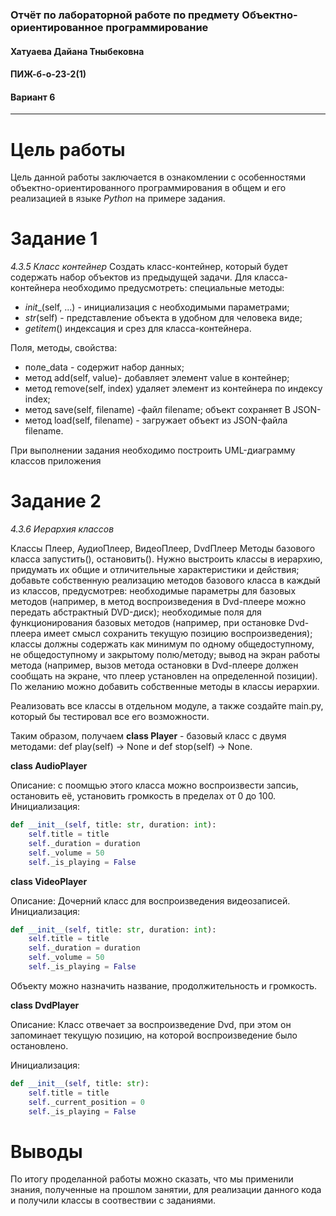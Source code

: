 ### Отчёт по лабораторной работе по предмету Объектно-ориентированное программирование
#### Хатуаева Дайана Тныбековна
#### ПИЖ-б-о-23-2(1)
#### Вариант 6
<hr>

# Цель работы
Цель данной работы заключается в ознакомлении с особенностями объектно-ориентированного программирования
в общем и его реализацией в языке *Python* на примере задания.

# Задание 1
*4.3.5 Класс контейнер*
Создать класс-контейнер, который будет содержать набор объектов из предыдущей задачи.
Для класса-контейнера необходимо предусмотреть: 
специальные методы: 
- _init__(self, ...) - инициализация с необходимыми параметрами; 
- _str_(self) - представление объекта в удобном для человека виде; 
- _getitem_() индексация и срез для класса-контейнера. 

Поля, методы, свойства: 
- поле_data - содержит набор данных; 
- метод add(self, value)- добавляет элемент value в контейнер; 
- метод remove(self, index) удаляет элемент из контейнера по индексу index; 
- метод save(self, filename) -файл filename; объект сохраняет B JSON-
- метод load(self, filename) - загружает объект из JSON-файла filename. 

При выполнении задания необходимо построить UML-диаграмму классов приложения



# Задание 2
*4.3.6 Иерархия классов*

 Классы Плеер, АудиоПлеер, ВидеоПлеер, DvdПлеер 
Методы базового класса запустить(), остановить().
Нужно выстроить классы в иерархию, придумать их общие и отличительные характеристики и действия; 
добавьте собственную реализацию методов базового класса в каждый из классов, предусмотрев: 
необходимые параметры для базовых методов (например, в метод воспроизведения в Dvd-плеере можно передать абстрактный DVD-диск); 
необходимые поля для функционирования базовых методов (например, при остановке Dvd-плеера имеет смысл сохранить текущую позицию воспроизведения); классы должны содержать как минимум по одному общедоступному, не общедоступному и закрытому полю/методу; 
вывод на экран работы метода (например, вызов метода остановки в Dvd-плеере должен сообщать на экране, что плеер установлен на определенной позиции). По желанию можно добавить собственные методы в классы иерархии. 

Реализовать все классы в отдельном модуле, а также создайте main.py, который бы тестировал все его возможности.

Таким образом, получаем **class Player** - базовый класс с двумя методами: def play(self) -> None и def stop(self) -> None.

**class AudioPlayer**

Описание: с поомщью этого класса можно воспроизвести запсиь, остановить её, установить громкость в пределах от 0 до 100.
Инициализация:
```python
def __init__(self, title: str, duration: int):
    self.title = title
    self._duration = duration
    self._volume = 50
    self._is_playing = False
```

**class VideoPlayer**

Описание: Дочерний класс для воспроизведения видеозаписей. 
Инициализация:
```python
def __init__(self, title: str, duration: int):
    self.title = title
    self._duration = duration        
    self._volume = 50
    self._is_playing = False
```

Объекту можно назначить название, продолжительность и громкость.

**class DvdPlayer**

Описание:
Класс отвечает за воспроизведение Dvd, при этом он запоминает текущую позицию, на которой воспроизведение было остановлено.

Инициализация:
```python
def __init__(self, title: str):
    self.title = title
    self._current_position = 0        
    self._is_playing = False
```

# Выводы
По итогу проделанной работы можно  сказать, что мы применили знания, полученные на прошлом занятии, для реализации данного кода и получили классы в соотвествии с заданиями.
